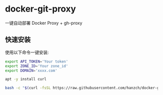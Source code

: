 # docker-git-proxy

一键自动部署 Docker Proxy + gh-proxy

## 快速安装

使用以下命令一键安装:

```bash
export API_TOKEN='Your token'
export ZONE_ID='Your zone_id'
export DOMAIN='xxxx.com'

apt -y install curl

bash -c "$(curl -fsSL https://raw.githubusercontent.com/hanzch/docker-git-proxy/main/install/install.sh)"
